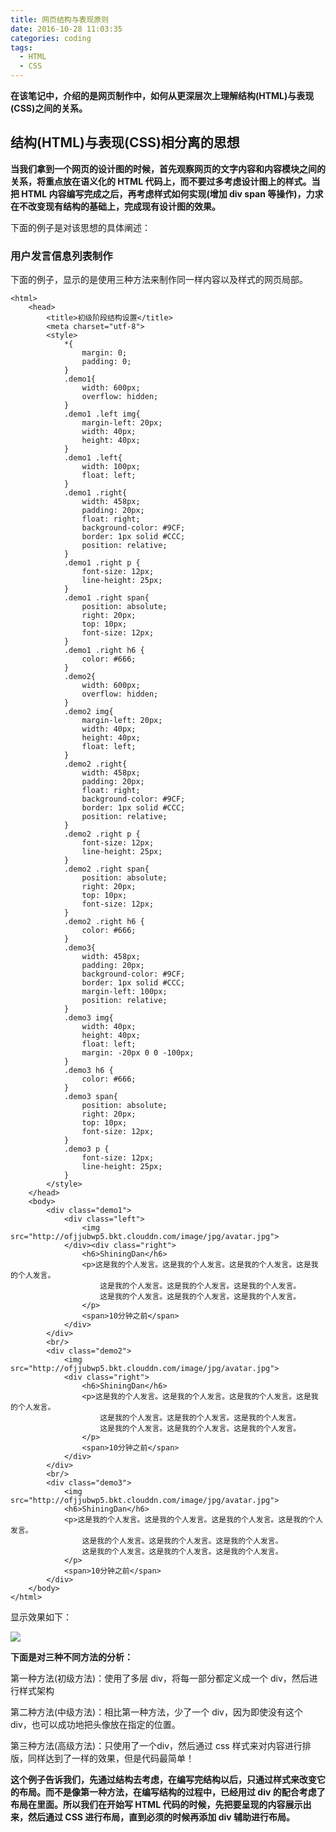 ```yaml
---
title: 网页结构与表现原则
date: 2016-10-28 11:03:35
categories: coding
tags:
  - HTML
  - CSS
---
```


**在该笔记中，介绍的是网页制作中，如何从更深层次上理解结构(HTML)与表现(CSS)之间的关系。**

## 结构(HTML)与表现(CSS)相分离的思想

**当我们拿到一个网页的设计图的时候，首先观察网页的文字内容和内容模块之间的关系，将重点放在语义化的 HTML 代码上，而不要过多考虑设计图上的样式。当把 HTML 内容编写完成之后，再考虑样式如何实现(增加 div span 等操作)，力求在不改变现有结构的基础上，完成现有设计图的效果。**

下面的例子是对该思想的具体阐述：

<!--more-->

### 用户发言信息列表制作

下面的例子，显示的是使用三种方法来制作同一样内容以及样式的网页局部。

	<html>
	    <head>
	        <title>初级阶段结构设置</title>
	        <meta charset="utf-8">
	        <style>
	            *{
	                margin: 0;
	                padding: 0;
	            }
	            .demo1{
	                width: 600px;
	                overflow: hidden;
	            }
	            .demo1 .left img{
	                margin-left: 20px;
	                width: 40px;
	                height: 40px;
	            }
	            .demo1 .left{
	                width: 100px;
	                float: left;
	            }
	            .demo1 .right{
	                width: 458px;
	                padding: 20px;
	                float: right;
	                background-color: #9CF;
	                border: 1px solid #CCC;
	                position: relative;
	            }
	            .demo1 .right p {
	                font-size: 12px;
	                line-height: 25px;
	            }
	            .demo1 .right span{
	                position: absolute;
	                right: 20px;
	                top: 10px;
	                font-size: 12px;
	            }
	            .demo1 .right h6 {
	                color: #666;
	            }
	            .demo2{
	                width: 600px;
	                overflow: hidden;
	            }
	            .demo2 img{
	                margin-left: 20px;
	                width: 40px;
	                height: 40px;
	                float: left;
	            }
	            .demo2 .right{
	                width: 458px;
	                padding: 20px;
	                float: right;
	                background-color: #9CF;
	                border: 1px solid #CCC;
	                position: relative;
	            }
	            .demo2 .right p {
	                font-size: 12px;
	                line-height: 25px;
	            }
	            .demo2 .right span{
	                position: absolute;
	                right: 20px;
	                top: 10px;
	                font-size: 12px;
	            }
	            .demo2 .right h6 {
	                color: #666;
	            }
	            .demo3{
	                width: 458px;
	                padding: 20px;
	                background-color: #9CF;
	                border: 1px solid #CCC;
	                margin-left: 100px;    
	                position: relative;           
	            }
	            .demo3 img{
	                width: 40px;
	                height: 40px;
	                float: left;
	                margin: -20px 0 0 -100px;
	            }
	            .demo3 h6 {
	                color: #666;
	            }
	            .demo3 span{
	                position: absolute;
	                right: 20px;
	                top: 10px;
	                font-size: 12px;
	            }
	            .demo3 p {
	                font-size: 12px;
	                line-height: 25px;
	            }
	        </style>
	    </head>
	    <body>
	        <div class="demo1">
	            <div class="left">
	                <img src="http://ofjjubwp5.bkt.clouddn.com/image/jpg/avatar.jpg">
	            </div><div class="right">
	                <h6>ShiningDan</h6>
	                <p>这是我的个人发言。这是我的个人发言。这是我的个人发言。这是我的个人发言。
	                    这是我的个人发言。这是我的个人发言。这是我的个人发言。
	                    这是我的个人发言。这是我的个人发言。这是我的个人发言。
	                </p>
	                <span>10分钟之前</span>
	            </div>
	        </div>
	        <br/>
	        <div class="demo2">
	            <img src="http://ofjjubwp5.bkt.clouddn.com/image/jpg/avatar.jpg">
	            <div class="right">
	                <h6>ShiningDan</h6>
	                <p>这是我的个人发言。这是我的个人发言。这是我的个人发言。这是我的个人发言。
	                    这是我的个人发言。这是我的个人发言。这是我的个人发言。
	                    这是我的个人发言。这是我的个人发言。这是我的个人发言。
	                </p>
	                <span>10分钟之前</span>
	            </div>
	        </div>
	        <br/>
	        <div class="demo3">
	            <img src="http://ofjjubwp5.bkt.clouddn.com/image/jpg/avatar.jpg">
	            <h6>ShiningDan</h6>
	            <p>这是我的个人发言。这是我的个人发言。这是我的个人发言。这是我的个人发言。
	                这是我的个人发言。这是我的个人发言。这是我的个人发言。
	                这是我的个人发言。这是我的个人发言。这是我的个人发言。
	            </p>
	            <span>10分钟之前</span>
	        </div>
	    </body>
	</html>

显示效果如下：

![](http://ofjjubwp5.bkt.clouddn.com/image/png/img17.PNG)

**下面是对三种不同方法的分析：**

第一种方法(初级方法)：使用了多层 div，将每一部分都定义成一个 div，然后进行样式架构

第二种方法(中级方法)：相比第一种方法，少了一个 div，因为即使没有这个 div，也可以成功地把头像放在指定的位置。

第三种方法(高级方法)：只使用了一个div，然后通过 css 样式来对内容进行排版，同样达到了一样的效果，但是代码最简单！

**这个例子告诉我们，先通过结构去考虑，在编写完结构以后，只通过样式来改变它的布局。而不是像第一种方法，在编写结构的过程中，已经用过 div 的配合考虑了布局在里面。所以我们在开始写 HTML 代码的时候，先把要呈现的内容展示出来，然后通过 CSS 进行布局，直到必须的时候再添加 div 辅助进行布局。**

